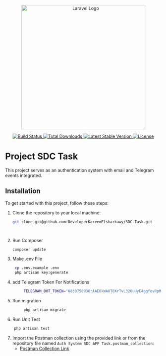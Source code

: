 <p align="center">
  <a href="https://laravel.com" target="_blank">
    <img src="https://raw.githubusercontent.com/laravel/art/master/logo-lockup/5%20SVG/2%20CMYK/1%20Full%20Color/laravel-logolockup-cmyk-red.svg" width="400" alt="Laravel Logo">
  </a>
</p>

<p align="center">
  <a href="https://github.com/laravel/framework/actions">
    <img src="https://github.com/laravel/framework/workflows/tests/badge.svg" alt="Build Status">
  </a>
  <a href="https://packagist.org/packages/laravel/framework">
    <img src="https://img.shields.io/packagist/dt/laravel/framework" alt="Total Downloads">
  </a>
  <a href="https://packagist.org/packages/laravel/framework">
    <img src="https://img.shields.io/packagist/v/laravel/framework" alt="Latest Stable Version">
  </a>
  <a href="https://packagist.org/packages/laravel/framework">
    <img src="https://img.shields.io/packagist/l/laravel/framework" alt="License">
  </a>
</p>

# Project SDC Task

This project serves as an authentication system with email and Telegram events integrated.

## Installation

To get started with this project, follow these steps:

1. Clone the repository to your local machine:
   ```bash
   git clone git@github.com:DeveloperKareemElsharkawy/SDC-Task.git

 
2. Run Composer
   ```bash
   composer update
   ```

2. Make .env File
   ```bash
    cp .env.example .env
    php artisan key:generate
   ```

3. add Telegram Token For Notifications
   ```bash
        TELEGRAM_BOT_TOKEN="6830750936:AAE6kWAHT8XrTvL32OuUyE4ggfovRpMpiCE"
   ```

4. Run migration
   ```bash
        php artisan migrate
   ```

5. Run Unit Test
```bash
    php artisan test
```


7. Import the Postman collection using the provided link or from the repository file named `Auth System SDC APP Task.postman_collection`:
   - [Postman Collection Link](https://elements.getpostman.com/redirect?entityId=21322026-6135900c-ed56-4428-9eb3-12d3bfebcd78&entityType=collection)

